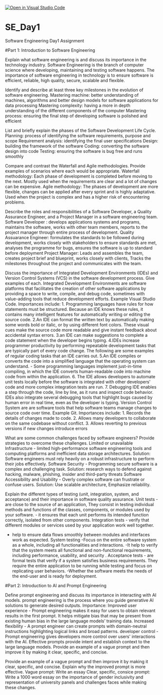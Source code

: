 [![Open in Visual Studio Code](https://classroom.github.com/assets/open-in-vscode-2e0aaae1b6195c2367325f4f02e2d04e9abb55f0b24a779b69b11b9e10269abc.svg)](https://classroom.github.com/online_ide?assignment_repo_id=18376297&assignment_repo_type=AssignmentRepo)
# SE_Day1
Software Engineering Day1 Assignment

#Part 1: Introduction to Software Engineering

Explain what software engineering is and discuss its importance in the technology industry.
Software Engineering is the branch of computer science where developing, maintaining and testing software happens.
The importance of software engineering in technology is to ensure software is efficient, reliable, high quality, secure, scalable and flexible.


Identify and describe at least three key milestones in the evolution of software engineering.
Mastering machine: better understanding of machines, algorithms and better design models for software applications for data processing
Mastering complexity: having a more in depth understanding of the different components of the computer
Mastering process: ensuring the final step of developing software is polished and efficient

List and briefly explain the phases of the Software Development Life Cycle.
Planning: process of identifying the software requirements, purpose and scope
Requirement analysis: identifying the final user specifications
Design: building the framework of the software
Coding: converting the software design into code
Testing: ensuring the software is bug free and runs smoothly

Compare and contrast the Waterfall and Agile methodologies. Provide examples of scenarios where each would be appropriate.
Waterfall methodology: Each phase of development is completed before moving to the next. Mostly used when the requirements are clear and a lot of changes can be expensive.
Agile methodology: The phases of development are more flexible, changes can be applied after every sprint and is highly adaptative. Used when the project is complex and has a higher risk of encountering problems.

Describe the roles and responsibilities of a Software Developer, a Quality Assurance Engineer, and a Project Manager in a software engineering team.
Software Developer : develops applications systems and programs, maintains the software, works with other team members, reports to the project manager through entire process of development.
Quality Assuarance Engineer: formulates the standards to be followed during development, works closely with stakeholders to ensure standards are met, analyses the programme for bugs, ensures the software is up to standard before deployment
Project Manager: Leads and assembles the team, creates project brief and blueprint, works closely with clients, Tracks the milestones throughout the project and communicates with the team.

Discuss the importance of Integrated Development Environments (IDEs) and Version Control Systems (VCS) in the software development process. Give examples of each.
Integrated Development Environments are software platforms that facilitates the creation of other software applications by providing a space to write, compile, and debug code, sometimes with value-adding tools that reduce development efforts. Example Visual Studio Code.
Importances include: 1. Programming languages have rules for how statements must be structured. Because an IDE knows these rules, it contains many intelligent features for automatically writing or editing the source code. 2.An IDE can format the written text by automatically making some words bold or italic, or by using different font colors. These visual cues make the source code more readable and give instant feedback about accidental syntax errors. 3.an IDE can make suggestions to complete a code statement when the developer begins typing. 4.IDEs increase programmer productivity by performing repeatable development tasks that are typically part of every code change. The following are some examples of regular coding tasks that an IDE carries out. 5.An IDE compiles or converts the code into a simplified language that the operating system can understand. - Some programming languages implement just-in-time compiling, in which the IDE converts human-readable code into machine code from within the application. 6. The IDE allows developers to automate unit tests locally before the software is integrated with other developers' code and more complex integration tests are run. 7. Debugging IDE enables a step through the code, line by line, as it runs and inspect code behavior. IDEs also integrate several debugging tools that highlight bugs caused by human error in real time, even as the developer is typing.
Version Control System are are software tools that help software teams manage changes to source code over time. Example Git.
Importances include: 1. Records the details of changes made to code. 2. Allows many developers to collaborate on the same codebase without conflict. 3. Allows reverting to previous versions if new changes introduce errors

What are some common challenges faced by software engineers? Provide strategies to overcome these challenges.
Limited or  unavailable Infrastructure - limited high-performance software engineering tools and computing platforms and inefficient data storage architectures. 
 Solution: Software engineers must rely heavily on a robust infrastructure to perform their jobs effectively.
 Software Security - Programming secure software is a complex and challenging task. 
Solution: research ways to defend against hacking, malware, phishing, insider and third-party threats
Software Accessibility and Usability - Overly complex software can frustrate or confuse users. 
Solution: Use scalable architecture, Emphasize reliability.

Explain the different types of testing (unit, integration, system, and acceptance) and their importance in software quality assurance.
Unit tests - are close to the source of an application, They consist in testing individual methods and functions of the classes, components, or modules used by your software. - it ensures that each unit performs its intended function correctly, isolated from other components.
 Integration tests - verify that different modules or services used by your application work well together.
 - help to ensure data flows smoothly between modules and interfaces work as expected.
 System testing -Focus on the entire software system as a whole, including all functionalities and interactions.
 -It help to verify that the system meets all functional and non-functional requirements, including performance, usability, and security .
Acceptance tests - are formal tests that verify if a system satisfies business requirements. They require the entire application to be running while testing and focus on replicating user behaviors.
-Whether the software meets the needs of the end-user and is ready for deployment.

#Part 2: Introduction to AI and Prompt Engineering


Define prompt engineering and discuss its importance in interacting with AI models.
 prompt engineering  is the process where you guide generative AI solutions to generate desired outputs.
Importance:
Improved user experience - Prompt engineering makes it easy for users to obtain relevant results in the first prompt. It helps mitigate bias that may be present from existing human bias in the large language models’ training data.
Increased flexibility - A prompt engineer can create prompts with domain-neutral instructions highlighting logical links and broad patterns.
developer control - Prompt engineering gives developers more control over users' interactions with the AI. Effective prompts provide intent and establish context to the large language models. Provide an example of a vague prompt and then improve it by making it clear, specific, and concise.



Provide an example of a vague prompt and then improve it by making it clear, specific, and concise. Explain why the improved prompt is more effective.
Vague prompt: Write an essay
Clear, specific, consice prompt: Write a 1000 word essay on the importance of gender inclusivity and representation of university panels and challenges faces while making these changes. 
